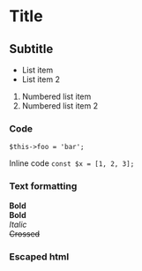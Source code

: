 # Title
## Subtitle

* List item
* List item 2
1. Numbered list item
2. Numbered list item 2

### Code

```
$this->foo = 'bar';
```

Inline code `const $x = [1, 2, 3];`

### Text formatting
**Bold** \
__Bold__ \
_Italic_ \
~~Crossed~~

### Escaped html
<script>alert()</script>